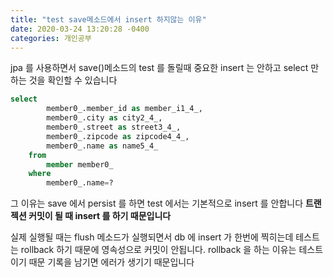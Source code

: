 ```yaml
---
title: "test save메소드에서 insert 하지않는 이유"
date: 2020-03-24 13:20:28 -0400
categories: 개인공부
---
```

jpa 를 사용하면서 save()메소드의 test 를 돌릴때 중요한 insert 는 안하고
select 만 하는 것을 확인할 수 있습니다
 
```sql
select
        member0_.member_id as member_i1_4_,
        member0_.city as city2_4_,
        member0_.street as street3_4_,
        member0_.zipcode as zipcode4_4_,
        member0_.name as name5_4_ 
    from
        member member0_ 
    where
        member0_.name=?
```

그 이유는 save 에서 persist 를 하면 
test 에서는 기본적으로 insert 를 안합니다
**트랜젝션 커밋이 될 때 insert 를 하기 때문입니다**

실제 실행될 때는 flush 메소드가 실행되면서 db 에 insert 가 한번에 찍히는데
테스트는 rollback 하기 때문에 영속성으로 커밋이 안됩니다.
rollback 을 하는 이유는 테스트이기 때문 기록을 남기면 에러가 생기기 때문입니다